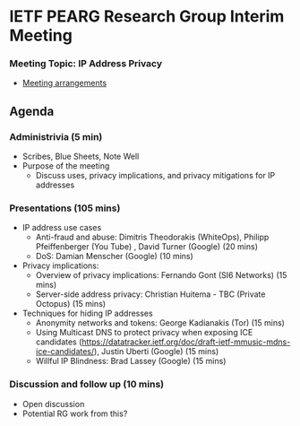 # IETF PEARG Research Group Interim Meeting

### Meeting Topic: IP Address Privacy

* [Meeting arrangements](#)

## Agenda

### Administrivia (5 min)
  * Scribes, Blue Sheets, Note Well
  * Purpose of the meeting
    * Discuss uses, privacy implications, and privacy mitigations for IP addresses

### Presentations (105 mins)

* IP address use cases 
    * Anti-fraud and abuse: Dimitris Theodorakis (WhiteOps), Philipp Pfeiffenberger (You Tube) , David Turner (Google) (20 mins)
    * DoS: Damian Menscher (Google) (10 mins)
* Privacy implications: 
    * Overview of privacy implications: Fernando Gont (SI6 Networks) (15 mins)
    * Server-side address privacy: Christian Huitema - TBC (Private Octopus) (15 mins)
* Techniques for hiding IP addresses
    * Anonymity networks and tokens: George Kadianakis (Tor) (15 mins)
    * Using Multicast DNS to protect privacy when exposing ICE candidates (https://datatracker.ietf.org/doc/draft-ietf-mmusic-mdns-ice-candidates/), Justin Uberti (Google) (15 mins)
    * Willful IP Blindness: Brad Lassey (Google) (15 mins)
    
### Discussion and follow up (10 mins)

* Open discussion
* Potential RG work from this?

